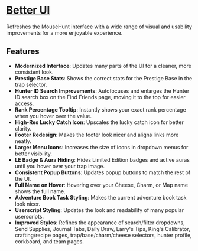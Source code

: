 # [Better UI](https://www.mousehuntgame.com/preferences.php?tab=mousehunt-improved-settings#mousehunt-improved-settings-better-better-ui)

Refreshes the MouseHunt interface with a wide range of visual and usability improvements for a more enjoyable experience.

## Features

- **Modernized Interface**: Updates many parts of the UI for a cleaner, more consistent look.
- **Prestige Base Stats**: Shows the correct stats for the Prestige Base in the trap selector.
- **Hunter ID Search Improvements**: Autofocuses and enlarges the Hunter ID search box on the Find Friends page, moving it to the top for easier access.
- **Rank Percentage Tooltip**: Instantly shows your exact rank percentage when you hover over the value.
- **High-Res Lucky Catch Icon**: Upscales the lucky catch icon for better clarity.
- **Footer Redesign**: Makes the footer look nicer and aligns links more neatly.
- **Larger Menu Icons**: Increases the size of icons in dropdown menus for better visibility.
- **LE Badge & Aura Hiding**: Hides Limited Edition badges and active auras until you hover over your trap image.
- **Consistent Popup Buttons**: Updates popup buttons to match the rest of the UI.
- **Full Name on Hover**: Hovering over your Cheese, Charm, or Map name shows the full name.
- **Adventure Book Task Styling**: Makes the current adventure book task look nicer.
- **Userscript Styling**: Updates the look and readability of many popular userscripts.
- **Improved Styles**: Refines the appearance of search/filter dropdowns, Send Supplies, Journal Tabs, Daily Draw, Larry's Tips, King's Calibrator, crafting/recipe pages, trap/base/charm/cheese selectors, hunter profile, corkboard, and team pages.
